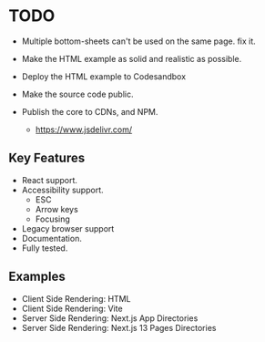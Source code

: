 # TODO

- Multiple bottom-sheets can't be used on the same page. fix it.
- Make the HTML example as solid and realistic as possible.
- Deploy the HTML example to Codesandbox

- Make the source code public.
- Publish the core to CDNs, and NPM.
  - https://www.jsdelivr.com/

## Key Features

- React support.
- Accessibility support.
  - ESC
  - Arrow keys
  - Focusing
- Legacy browser support
- Documentation.
- Fully tested.

## Examples

- Client Side Rendering: HTML
- Client Side Rendering: Vite
- Server Side Rendering: Next.js App Directories
- Server Side Rendering: Next.js 13 Pages Directories
